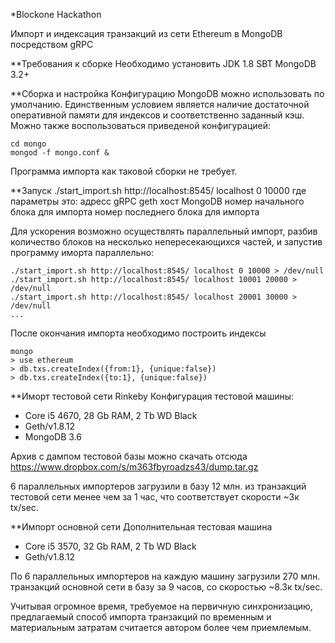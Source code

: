 *Blockone Hackathon

Импорт и индексация транзакций из сети Ethereum в MongoDB посредством gRPC

**Требования к сборке
Необходимо установить JDK 1.8
SBT
MongoDB 3.2+

**Сборка и настройка
Конфигурацию MongoDB можно использовать по умолчанию. 
Единственным условием является наличие достаточной оперативной памяти для индексов и соответственно заданный кэш.
Можно также воспользоваться приведеной конфигурацией:
```
cd mongo
mongod -f mongo.conf &
```
Программа импорта как таковой сборки не требует.

**Запуск
./start_import.sh http://localhost:8545/ localhost 0 10000
где параметры это:
адресc gRPC geth
хост MongoDB
номер начального блока для импорта
номер последнего блока для импорта

Для ускорения возможно осуществлять параллельный импорт, разбив количество блоков на несколько непересекающихся частей, и запустив программу иморта параллельно:
```
./start_import.sh http://localhost:8545/ localhost 0 10000 > /dev/null
./start_import.sh http://localhost:8545/ localhost 10001 20000 > /dev/null 
./start_import.sh http://localhost:8545/ localhost 20001 30000 > /dev/null
...
```

После окончания импорта необходимо построить индексы
```
mongo
> use ethereum
> db.txs.createIndex({from:1}, {unique:false})
> db.txs.createIndex({to:1}, {unique:false})
```

**Иморт тестовой сети Rinkeby
Конфигурация тестовой машины:
* Core i5 4670, 28 Gb RAM, 2 Tb WD Black
* Geth/v1.8.12
* MongoDB 3.6

Архив с дампом тестовой базы можно скачать отсюда https://www.dropbox.com/s/m363fbyroadzs43/dump.tar.gz

6 параллельных импортеров загрузили в базу 12 млн. из транзакций тестовой сети менее чем за 1 час, что соответствует cкорости ~3к tx/sec.

**Импорт основной сети
Дополнительная тестовая машина
* Core i5 3570, 32 Gb RAM, 2 Tb WD Black
* Geth/v1.8.12

По 6 параллельных импортеров на каждую машину загрузили 270 млн. транзакций основной сети в базу за 9 часов, со скоростью ~8.3к tx/sec.

Учитывая огромное время, требуемое на первичную синхронизацию, предлагаемый способ импорта транзакций по временным и материальным затратам считается автором более чем приемлемым.